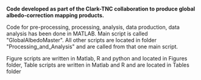 **Code developed as part of the Clark-TNC collaboration to produce global albedo-correction mapping products.**

Code for pre-processing, processing, analysis, data production, data analysis has been done in MATLAB. Main script is called 
"GlobalAlbedoMaster". All other scripts are located in folder "Processing_and_Analysis" and are called from that one main script.

Figure scripts are written in Matlab, R and python and located in Figures folder,
Table scripts are written in Matlab and R and are located in Tables folder

